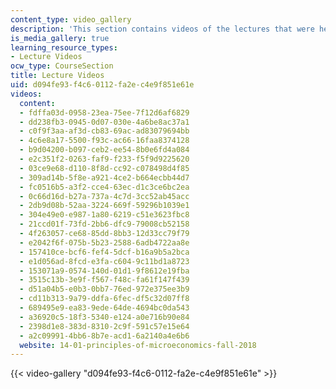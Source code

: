 ```yaml
---
content_type: video_gallery
description: 'This section contains videos of the lectures that were held on campus. '
is_media_gallery: true
learning_resource_types:
- Lecture Videos
ocw_type: CourseSection
title: Lecture Videos
uid: d094fe93-f4c6-0112-fa2e-c4e9f851e61e
videos:
  content:
  - fdffa03d-0958-23ea-75ee-7f12d6af6829
  - dd238fb3-0945-0d07-030e-4a6be8ac37a1
  - c0f9f3aa-af3d-cb83-69ac-ad83079694bb
  - 4c6e8a17-5500-f93c-ac66-16faa8374128
  - b9d04200-b097-ceb2-ee54-8b0e6fd4a084
  - e2c351f2-0263-faf9-f233-f5f9d9225620
  - 03ce9e68-d110-8f8d-cc92-c078498d4f85
  - 309ad14b-5f8e-a921-4ce2-b664ecbb44d7
  - fc0516b5-a3f2-cce4-63ec-d1c3ce6bc2ea
  - 0c66d16d-b27a-737a-4c7d-3cc52ab45acc
  - 2db9d08b-52aa-3224-669f-59296b1039e1
  - 304e49e0-e987-1a80-6219-c51e3623fbc8
  - 21ccd01f-73fd-2bb6-dfc9-79008cb52158
  - 4f263057-ce68-85dd-8bb3-12d33cc79f79
  - e2042f6f-075b-5b23-2588-6adb4722aa8e
  - 157410ce-bcf6-fef4-5dcf-b16a9b5a2bca
  - e1d056ad-8fcd-e3fa-c604-9c11bd1a8723
  - 153071a9-0574-140d-01d1-9f8612e19fba
  - 3515c13b-3e9f-f567-f48c-fa61f147f439
  - d51a04b5-e0b3-0bb7-76ed-972e375ee3b9
  - cd11b313-9a79-ddfa-6fec-df5c32d07ff8
  - 689495e9-ea83-9ede-64de-4694bc0da543
  - a36920c5-18f3-5340-e124-a0e716b90e84
  - 2398d1e8-383d-8310-2c9f-591c57e15e64
  - a2c09991-4bb6-8b7e-acd1-6a2140a4e6b6
  website: 14-01-principles-of-microeconomics-fall-2018
---
```



{{< video-gallery "d094fe93-f4c6-0112-fa2e-c4e9f851e61e" >}}

